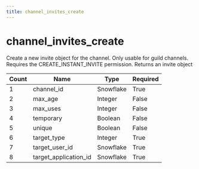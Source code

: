 ```yaml
---
title: channel_invites_create
---
```

# channel_invites_create
Create a new invite object for the channel. Only usable for guild channels. Requires the CREATE_INSTANT_INVITE permission. Returns an invite object

Count | Name | Type | Required        
----|----|----|---- 
1 | channel_id | Snowflake | True
2 | max_age | Integer | False
3 | max_uses | Integer | False
4 | temporary | Boolean | False
5 | unique | Boolean | False
6 | target_type | Integer | True
7 | target_user_id | Snowflake | True
8 | target_application_id | Snowflake | True
